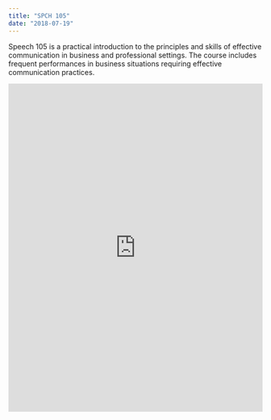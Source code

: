 ```yaml
---
title: "SPCH 105"
date: "2018-07-19"
---
```


Speech 105 is a practical introduction to the principles and skills of effective communication in business and professional settings. The course includes frequent performances in business situations requiring effective communication practices.

<iframe src="https://olemiss.app.box.com/embed/s/lrwj7re8xyrpsgptl3fdxof2u3i113ak" width="100%" height="650" frameborder="0" allowfullscreen webkitallowfullscreen="" msallowfullscreen=""></iframe>
